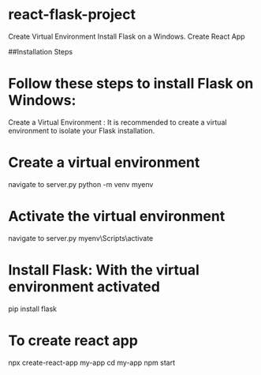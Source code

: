 # react-flask-project
Create Virtual Environment
Install Flask on a Windows.
Create React App

##Installation Steps

# Follow these steps to install Flask on Windows:


Create a Virtual Environment : It is recommended to create a virtual environment to isolate your Flask installation. 
# Create a virtual environment
navigate to server.py
python -m venv myenv
# Activate the virtual environment
navigate to server.py
myenv\Scripts\activate

# Install Flask: With the virtual environment activated  
pip install flask

# To create react app
npx create-react-app my-app
cd my-app
npm start

